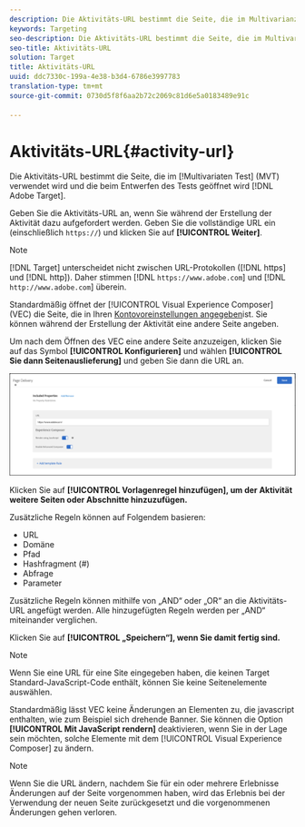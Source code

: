 ```yaml
---
description: Die Aktivitäts-URL bestimmt die Seite, die im Multivarianz-Test (MVT) verwendet wird und die beim Entwerfen des Tests in Target geöffnet wird.
keywords: Targeting
seo-description: Die Aktivitäts-URL bestimmt die Seite, die im Multivarianz-Test (MVT) verwendet wird und die beim Entwerfen des Tests in Adobe Target geöffnet wird.
seo-title: Aktivitäts-URL
solution: Target
title: Aktivitäts-URL
uuid: ddc7330c-199a-4e38-b3d4-6786e3997783
translation-type: tm+mt
source-git-commit: 0730d5f8f6aa2b72c2069c81d6e5a0183489e91c

---
```



# Aktivitäts-URL{#activity-url}

Die Aktivitäts-URL bestimmt die Seite, die im [!Multivariaten Test] (MVT) verwendet wird und die beim Entwerfen des Tests geöffnet wird [!DNL Adobe Target].

Geben Sie die Aktivitäts-URL an, wenn Sie während der Erstellung [](/help/c-activities/c-multivariate-testing/t-create-multivariate-test/create-multivariate-test.md)der Aktivität dazu aufgefordert werden. Geben Sie die vollständige URL ein (einschließlich `https://`) und klicken Sie auf **[!UICONTROL Weiter]**.

>[!NOTE]
>
>[!DNL Target] unterscheidet nicht zwischen URL-Protokollen ([!DNL https] und [!DNL http]). Daher stimmen [!DNL `https://www.adobe.com`] und [!DNL `http://www.adobe.com`] überein.

Standardmäßig öffnet der [!UICONTROL Visual Experience Composer] (VEC) die Seite, die in Ihren [Kontovoreinstellungen angegeben](/help/administrating-target/r-target-account-preferences/target-account-preferences.md)ist. Sie können während der Erstellung der Aktivität eine andere Seite angeben.

Um nach dem Öffnen des VEC eine andere Seite anzuzeigen, klicken Sie auf das Symbol **[!UICONTROL Konfigurieren]** und wählen **[!UICONTROL Sie dann Seitenauslieferung]** und geben Sie dann die URL an.

![Seitenbereitstellung, Dialogfeld](/help/c-activities/c-multivariate-testing/t-create-multivariate-test/assets/url-config.png)

Klicken Sie auf **[!UICONTROL Vorlagenregel hinzufügen], um der Aktivität weitere Seiten oder Abschnitte hinzuzufügen.**

Zusätzliche Regeln können auf Folgendem basieren:

* URL
* Domäne
* Pfad
* Hashfragment (#)
* Abfrage
* Parameter

Zusätzliche Regeln können mithilfe von „AND“ oder „OR“ an die Aktivitäts-URL angefügt werden. Alle hinzugefügten Regeln werden per „AND“ miteinander verglichen.

Klicken Sie auf **[!UICONTROL „Speichern“], wenn Sie damit fertig sind.**

>[!NOTE]
>
>Wenn Sie eine URL für eine Site eingegeben haben, die keinen Target Standard-JavaScript-Code enthält, können Sie keine Seitenelemente auswählen.

Standardmäßig lässt VEC keine Änderungen an Elementen zu, die javascript enthalten, wie zum Beispiel sich drehende Banner. Sie können die Option **[!UICONTROL Mit JavaScript rendern]** deaktivieren, wenn Sie in der Lage sein möchten, solche Elemente mit dem [!UICONTROL Visual Experience Composer] zu ändern.

>[!NOTE]
>
>Wenn Sie die URL ändern, nachdem Sie für ein oder mehrere Erlebnisse Änderungen auf der Seite vorgenommen haben, wird das Erlebnis bei der Verwendung der neuen Seite zurückgesetzt und die vorgenommenen Änderungen gehen verloren.